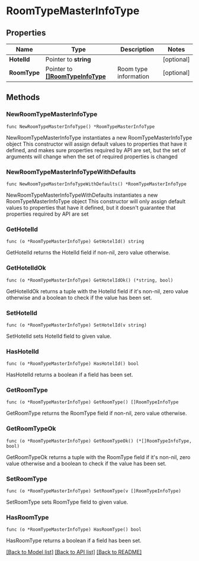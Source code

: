 # RoomTypeMasterInfoType

## Properties

Name | Type | Description | Notes
------------ | ------------- | ------------- | -------------
**HotelId** | Pointer to **string** |  | [optional] 
**RoomType** | Pointer to [**[]RoomTypeInfoType**](RoomTypeInfoType.md) | Room type information | [optional] 

## Methods

### NewRoomTypeMasterInfoType

`func NewRoomTypeMasterInfoType() *RoomTypeMasterInfoType`

NewRoomTypeMasterInfoType instantiates a new RoomTypeMasterInfoType object
This constructor will assign default values to properties that have it defined,
and makes sure properties required by API are set, but the set of arguments
will change when the set of required properties is changed

### NewRoomTypeMasterInfoTypeWithDefaults

`func NewRoomTypeMasterInfoTypeWithDefaults() *RoomTypeMasterInfoType`

NewRoomTypeMasterInfoTypeWithDefaults instantiates a new RoomTypeMasterInfoType object
This constructor will only assign default values to properties that have it defined,
but it doesn't guarantee that properties required by API are set

### GetHotelId

`func (o *RoomTypeMasterInfoType) GetHotelId() string`

GetHotelId returns the HotelId field if non-nil, zero value otherwise.

### GetHotelIdOk

`func (o *RoomTypeMasterInfoType) GetHotelIdOk() (*string, bool)`

GetHotelIdOk returns a tuple with the HotelId field if it's non-nil, zero value otherwise
and a boolean to check if the value has been set.

### SetHotelId

`func (o *RoomTypeMasterInfoType) SetHotelId(v string)`

SetHotelId sets HotelId field to given value.

### HasHotelId

`func (o *RoomTypeMasterInfoType) HasHotelId() bool`

HasHotelId returns a boolean if a field has been set.

### GetRoomType

`func (o *RoomTypeMasterInfoType) GetRoomType() []RoomTypeInfoType`

GetRoomType returns the RoomType field if non-nil, zero value otherwise.

### GetRoomTypeOk

`func (o *RoomTypeMasterInfoType) GetRoomTypeOk() (*[]RoomTypeInfoType, bool)`

GetRoomTypeOk returns a tuple with the RoomType field if it's non-nil, zero value otherwise
and a boolean to check if the value has been set.

### SetRoomType

`func (o *RoomTypeMasterInfoType) SetRoomType(v []RoomTypeInfoType)`

SetRoomType sets RoomType field to given value.

### HasRoomType

`func (o *RoomTypeMasterInfoType) HasRoomType() bool`

HasRoomType returns a boolean if a field has been set.


[[Back to Model list]](../README.md#documentation-for-models) [[Back to API list]](../README.md#documentation-for-api-endpoints) [[Back to README]](../README.md)


